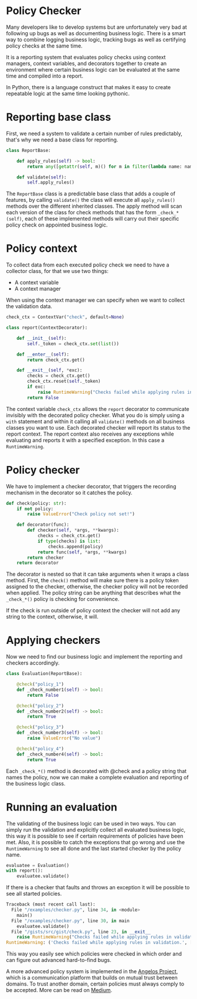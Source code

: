 # Policy Checker

Many developers like to develop systems but are unfortunately very bad at following up bugs as well as documenting business logic.
There is a smart way to combine logging business logic, tracking bugs as well as certifying policy checks at the same time.

It is a reporting system that evaluates policy checks using context managers, context variables, and decorators together to create
an environment where certain business logic can be evaluated at the same time and compiled into a report.

In Python, there is a language construct that makes it easy to create repeatable logic at the same time looking pythonic.

# Reporting base class
First, we need a system to validate a certain number of rules predictably, that's why we need a base class for reporting.
```python
class ReportBase:

    def apply_rules(self) -> bool:
        return any([getattr(self, m)() for m in filter(lambda name: name.startswith("_check_"), dir(self))])

    def validate(self):
        self.apply_rules()
```

The ```ReportBase``` class is a predictable base class that adds a couple of features, by calling ```validate()``` the class will
execute all ```apply_rules()``` methods over the different inherited classes. The apply method will scan each version of the class
for check methods that has the form ```_check_*(self)```, each of these implemented methods will carry out their specific policy check
on appointed business logic.

# Policy context
To collect data from each executed policy check we need to have a collector class, for that we use two things:
* A context variable
* A context manager

When using the context manager we can specify when we want to collect the validation data.

```python
check_ctx = ContextVar("check", default=None)

class report(ContextDecorator):

    def __init__(self):
        self._token = check_ctx.set(list())

    def __enter__(self):
        return check_ctx.get()

    def __exit__(self, *exc):
        checks = check_ctx.get()
        check_ctx.reset(self._token)
        if exc:
            raise RuntimeWarning("Checks failed while applying rules in validation.", checks)
        return False
```

The context variable ```check_ctx``` allows the ```report``` decorator to communicate invisibly with the decorated policy checker.
What you do is simply using a ```with``` statement and within it calling all ```validate()``` methods on all business classes you want to use.
Each decorated checker will report its status to the report context. The report context also receives any exceptions while evaluating and reports it
with a specified exception. In this case a ```RuntimeWarning```.

# Policy checker
We have to implement a checker decorator, that triggers the recording mechanism in the decorator so it catches the policy.

```python
def check(policy: str):
    if not policy:
        raise ValueError("Check policy not set!")

    def decorator(func):
        def checker(self, *args, **kwargs):
            checks = check_ctx.get()
            if type(checks) is list:
                checks.append(policy)
            return func(self, *args, **kwargs)
        return checker
    return decorator
```

The decorator is nested so that it can take arguments when it wraps a class method. First, the ```check()``` method will make
sure there is a policy token assigned to the checker, otherwise, the checker policy will not be recorded when applied.
The policy string can be anything that describes what the ```_check_*()``` policy is checking for convenience.

If the check is run outside of policy context the checker will not add any string to the context, otherwise, it will.

# Applying checkers
Now we need to find our business logic and implement the reporting and checkers accordingly.

```python
class Evaluation(ReportBase):

    @check("policy_1")
    def _check_number1(self) -> bool:
        return False

    @check("policy_2")
    def _check_number2(self) -> bool:
        return True

    @check("policy_3")
    def _check_number3(self) -> bool:
        raise ValueError("No value")

    @check("policy_4")
    def _check_number4(self) -> bool:
        return True
```

Each ```_check_*()``` method is decorated with @check and a policy string that names the policy, now we can make a
complete evaluation and reporting of the business logic class.

# Running an evaluation
The validating of the business logic can be used in two ways. You can simply run the validation and explicitly collect all
evaluated business logic, this way it is possible to see if certain requirements of policies have been met.
Also, it is possible to catch the exceptions that go wrong and use the ```RuntimeWarning``` to see all done and the last
started checker by the policy name.

```python
evaluatee = Evaluation()
with report():
    evaluatee.validate()
```

If there is a checker that faults and throws an exception it will be possible to see all started policies.

```python
Traceback (most recent call last):
  File "/examples/checker.py", line 34, in <module>
    main()
  File "/examples/checker.py", line 30, in main
    evaluatee.validate()
  File "/gists/src/gist/check.py", line 23, in __exit__
    raise RuntimeWarning("Checks failed while applying rules in validation.", checks)
RuntimeWarning: ('Checks failed while applying rules in validation.', ['policy_1', 'policy_2', 'policy_3'])
```

This way you easily see which policies were checked in which order and can figure out advanced hard-to-find bugs.

A more advanced policy system is implemented in the [Angelos Project](https://github.com/kristoffer-paulsson/angelos), which is a communication platform that builds on mutual
trust between domains. To trust another domain, certain policies must always comply to be accepted. More can be read on [Medium](https://angelos-project.medium.com).